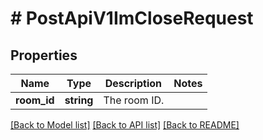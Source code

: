 # # PostApiV1ImCloseRequest

## Properties

Name | Type | Description | Notes
------------ | ------------- | ------------- | -------------
**room_id** | **string** | The room ID. |

[[Back to Model list]](../../README.md#models) [[Back to API list]](../../README.md#endpoints) [[Back to README]](../../README.md)
